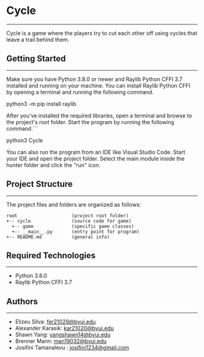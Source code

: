 # Cycle
---
Cycle is a game where the players try to cut each other off using cycles that leave a trail behind them.

## Getting Started
---
Make sure you have Python 3.8.0 or newer and Raylib Python CFFI 3.7 installed and running on your machine. You can install Raylib Python CFFI by opening a terminal and running the following command.

python3 -m pip install raylib

After you've installed the required libraries, open a terminal and browse to the project's root folder. Start the program by running the following command.```

python3 Cycle

You can also run the program from an IDE like Visual Studio Code. Start your IDE and open the 
project folder. Select the main module inside the hunter folder and click the "run" icon.

## Project Structure
---
The project files and folders are organized as follows:
```
root                    (project root folder)
+-- cycle               (source code for game)
  +-- game              (specific game classes)
  +-- __main__.py       (entry point for program)
+-- README.md           (general info)
```

## Required Technologies
---
* Python 3.8.0
* Raylib Python CFFI 3.7

## Authors
--- 
* Elizeu Silva: fer21029@byui.edu 
* Alexander Karasik: kar21020@byui.edu 
* Shawn Yang: yangshawn14@byui.edu 
* Brenner Mann: man19032@byui.edu 
* Josifini Tamanalevu : josifini1234@gmail.com 
